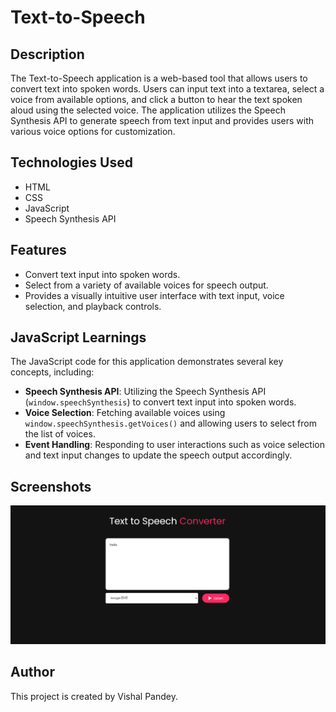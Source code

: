 # Text-to-Speech

## Description
The Text-to-Speech application is a web-based tool that allows users to convert text into spoken words. Users can input text into a textarea, select a voice from available options, and click a button to hear the text spoken aloud using the selected voice. The application utilizes the Speech Synthesis API to generate speech from text input and provides users with various voice options for customization.

## Technologies Used
- HTML
- CSS
- JavaScript
- Speech Synthesis API

## Features
- Convert text input into spoken words.
- Select from a variety of available voices for speech output.
- Provides a visually intuitive user interface with text input, voice selection, and playback controls.

## JavaScript Learnings
The JavaScript code for this application demonstrates several key concepts, including:
- **Speech Synthesis API**: Utilizing the Speech Synthesis API (`window.speechSynthesis`) to convert text input into spoken words.
- **Voice Selection**: Fetching available voices using `window.speechSynthesis.getVoices()` and allowing users to select from the list of voices.
- **Event Handling**: Responding to user interactions such as voice selection and text input changes to update the speech output accordingly.

## Screenshots
![Text-to-Speech App Screenshot](/images/screenshot.png)


## Author
This project is created by Vishal Pandey.
